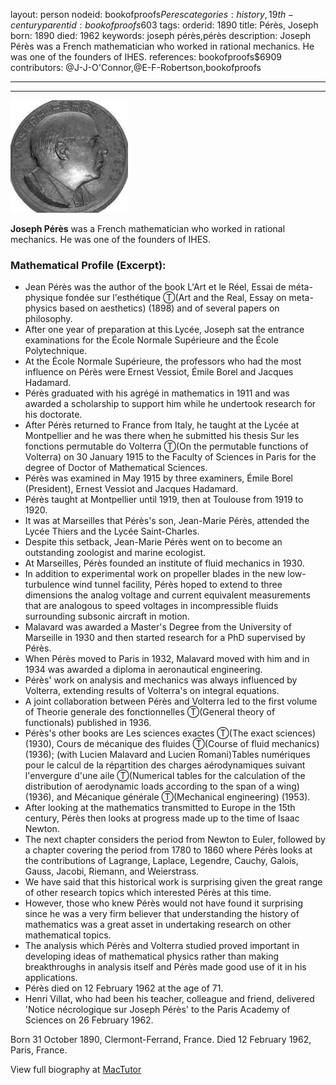 layout: person
nodeid: bookofproofs$Peres
categories: history,19th-century
parentid: bookofproofs$603
tags: 
orderid: 1890
title: Pérès, Joseph
born: 1890
died: 1962
keywords: joseph pérès,pérès
description: Joseph Pérès was a French mathematician who worked in rational mechanics. He was one of the founders of IHES.
references: bookofproofs$6909
contributors: @J-J-O'Connor,@E-F-Robertson,bookofproofs

---



---

![Peres.jpg](https://github.com/bookofproofs/bookofproofs.github.io/blob/main/_sources/_assets/images/portraits/Peres.jpg?raw=true)

**Joseph Pérès** was a French mathematician who worked in rational mechanics. He was one of the founders of IHES.

### Mathematical Profile (Excerpt):
* Jean Pérès was the author of the book L'Art et le Réel, Essai de méta-physique fondée sur l'esthétique Ⓣ(Art and the Real, Essay on meta-physics  based on aesthetics) (1898) and of several papers on philosophy.
* After one year of preparation at this Lycée, Joseph sat the entrance examinations for the École Normale Supérieure and the École Polytechnique.
* At the École Normale Supérieure, the professors who had the most influence on Pérès were Ernest Vessiot, Émile Borel and Jacques Hadamard.
* Pérès graduated with his agrégé in mathematics in 1911 and was awarded a scholarship to support him while he undertook research for his doctorate.
* After Pérès returned to France from Italy, he taught at the Lycée at Montpellier and he was there when he submitted his thesis Sur les fonctions permutable do Volterra Ⓣ(On the permutable functions of Volterra)  on 30 January 1915 to the Faculty of Sciences in Paris for the degree of Doctor of Mathematical Sciences.
* Pérès was examined in May 1915 by three examiners, Émile Borel (President), Ernest Vessiot and Jacques Hadamard.
* Pérès taught at Montpellier until 1919, then at Toulouse from 1919 to 1920.
* It was at Marseilles that Pérès's son, Jean-Marie Pérès, attended the Lycée Thiers and the Lycée Saint-Charles.
* Despite this setback, Jean-Marie Pérès went on to become an outstanding zoologist and marine ecologist.
* At Marseilles, Pérès founded an institute of fluid mechanics in 1930.
* In addition to experimental work on propeller blades in the new low-turbulence wind tunnel facility, Pérès hoped to extend to three dimensions the analog voltage and current equivalent measurements that are analogous to speed voltages in incompressible fluids surrounding subsonic aircraft in motion.
* Malavard was awarded a Master's Degree from the University of Marseille in 1930 and then started research for a PhD supervised by Pérès.
* When Pérès moved to Paris in 1932, Malavard moved with him and in 1934 was awarded a diploma in aeronautical engineering.
* Pérès' work on analysis and mechanics was always influenced by Volterra, extending results of Volterra's on integral equations.
* A joint collaboration between Pérès and Volterra led to the first volume of Theorie generale des fonctionnelles Ⓣ(General theory of functionals) published in 1936.
* Pérès's other books are Les sciences exactes Ⓣ(The exact sciences) (1930), Cours de mécanique des fluides Ⓣ(Course of fluid mechanics) (1936); (with Lucien Malavard and Lucien Romani)Tables numériques pour le calcul de la répartition des charges aérodynamiques suivant l'envergure d'une aile Ⓣ(Numerical tables for the calculation of the distribution of aerodynamic loads according to the span of a wing) (1936), and Mécanique générale Ⓣ(Mechanical engineering) (1953).
* After looking at the mathematics transmitted to Europe in the 15th century, Pérès then looks at progress made up to the time of Isaac Newton.
* The next chapter considers the period from Newton to Euler, followed by a chapter covering the period from 1780 to 1860 where Pérès looks at the contributions of Lagrange, Laplace, Legendre, Cauchy, Galois, Gauss, Jacobi, Riemann, and Weierstrass.
* We have said that this historical work is surprising given the great range of other research topics which interested Pérès at this time.
* However, those who knew Pérès would not have found it surprising since he was a very firm believer that understanding the history of mathematics was a great asset in undertaking research on other mathematical topics.
* The analysis which Pérès and Volterra studied proved important in developing ideas of mathematical physics rather than making breakthroughs in analysis itself and Pérès made good use of it in his applications.
* Pérès died on 12 February 1962 at the age of 71.
* Henri Villat, who had been his teacher, colleague and friend, delivered 'Notice nécrologique sur Joseph Pérès' to the Paris Academy of Sciences on 26 February 1962.

Born 31 October 1890, Clermont-Ferrand, France. Died 12 February 1962, Paris, France.

View full biography at [MacTutor](https://mathshistory.st-andrews.ac.uk/Biographies/Peres/)
